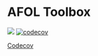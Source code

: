 # AFOL Toolbox
![](https://github.com/bb1950328/afol_toolbox_project/workflows/PythonUnittests/badge.svg)
[![codecov](https://codecov.io/gh/bb1950328/afol_toolbox_project/branch/master/graph/badge.svg)](https://codecov.io/gh/bb1950328/afol_toolbox_project)

[Codecov](https://codecov.io/gh/bb1950328/afol_toolbox_project)
